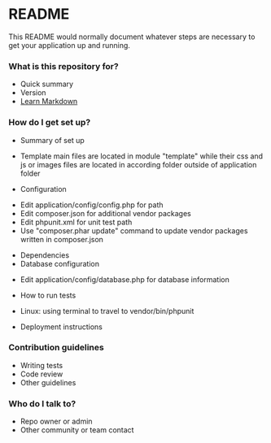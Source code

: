# README #

This README would normally document whatever steps are necessary to get your application up and running.

### What is this repository for? ###

* Quick summary
* Version
* [Learn Markdown](https://bitbucket.org/tutorials/markdowndemo)

### How do I get set up? ###

* Summary of set up
- Template main files are located in module "template"
while their css and js or images files are located in according folder outside of application folder
* Configuration
- Edit application/config/config.php for path
- Edit composer.json for additional vendor packages
- Edit phpunit.xml for unit test path
- Use "composer.phar update" command to update vendor packages written in composer.json
* Dependencies
* Database configuration
- Edit application/config/database.php for database information
* How to run tests
- Linux: using terminal to travel to vendor/bin/phpunit
* Deployment instructions

### Contribution guidelines ###

* Writing tests
* Code review
* Other guidelines

### Who do I talk to? ###

* Repo owner or admin
* Other community or team contact